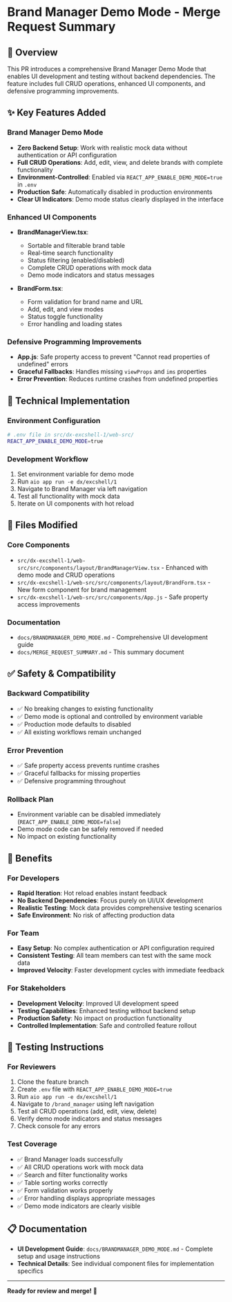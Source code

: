 # Brand Manager Demo Mode - Merge Request Summary

## 🎯 Overview
This PR introduces a comprehensive Brand Manager Demo Mode that enables UI development and testing without backend dependencies. The feature includes full CRUD operations, enhanced UI components, and defensive programming improvements.

## ✨ Key Features Added

### Brand Manager Demo Mode
- **Zero Backend Setup**: Work with realistic mock data without authentication or API configuration
- **Full CRUD Operations**: Add, edit, view, and delete brands with complete functionality
- **Environment-Controlled**: Enabled via `REACT_APP_ENABLE_DEMO_MODE=true` in `.env`
- **Production Safe**: Automatically disabled in production environments
- **Clear UI Indicators**: Demo mode status clearly displayed in the interface

### Enhanced UI Components
- **BrandManagerView.tsx**: 
  - Sortable and filterable brand table
  - Real-time search functionality
  - Status filtering (enabled/disabled)
  - Complete CRUD operations with mock data
  - Demo mode indicators and status messages

- **BrandForm.tsx**:
  - Form validation for brand name and URL
  - Add, edit, and view modes
  - Status toggle functionality
  - Error handling and loading states

### Defensive Programming Improvements
- **App.js**: Safe property access to prevent "Cannot read properties of undefined" errors
- **Graceful Fallbacks**: Handles missing `viewProps` and `ims` properties
- **Error Prevention**: Reduces runtime crashes from undefined properties

## 🔧 Technical Implementation

### Environment Configuration
```bash
# .env file in src/dx-excshell-1/web-src/
REACT_APP_ENABLE_DEMO_MODE=true
```

### Development Workflow
1. Set environment variable for demo mode
2. Run `aio app run -e dx/excshell/1`
3. Navigate to Brand Manager via left navigation
4. Test all functionality with mock data
5. Iterate on UI components with hot reload

## 📁 Files Modified

### Core Components
- `src/dx-excshell-1/web-src/src/components/layout/BrandManagerView.tsx` - Enhanced with demo mode and CRUD operations
- `src/dx-excshell-1/web-src/src/components/layout/BrandForm.tsx` - New form component for brand management
- `src/dx-excshell-1/web-src/src/components/App.js` - Safe property access improvements

### Documentation
- `docs/BRANDMANAGER_DEMO_MODE.md` - Comprehensive UI development guide
- `docs/MERGE_REQUEST_SUMMARY.md` - This summary document

## ✅ Safety & Compatibility

### Backward Compatibility
- ✅ No breaking changes to existing functionality
- ✅ Demo mode is optional and controlled by environment variable
- ✅ Production mode defaults to disabled
- ✅ All existing workflows remain unchanged

### Error Prevention
- ✅ Safe property access prevents runtime crashes
- ✅ Graceful fallbacks for missing properties
- ✅ Defensive programming throughout

### Rollback Plan
- Environment variable can be disabled immediately (`REACT_APP_ENABLE_DEMO_MODE=false`)
- Demo mode code can be safely removed if needed
- No impact on existing functionality

## 🚀 Benefits

### For Developers
- **Rapid Iteration**: Hot reload enables instant feedback
- **No Backend Dependencies**: Focus purely on UI/UX development
- **Realistic Testing**: Mock data provides comprehensive testing scenarios
- **Safe Environment**: No risk of affecting production data

### For Team
- **Easy Setup**: No complex authentication or API configuration required
- **Consistent Testing**: All team members can test with the same mock data
- **Improved Velocity**: Faster development cycles with immediate feedback

### For Stakeholders
- **Development Velocity**: Improved UI development speed
- **Testing Capabilities**: Enhanced testing without backend setup
- **Production Safety**: No impact on production functionality
- **Controlled Implementation**: Safe and controlled feature rollout

## 🧪 Testing Instructions

### For Reviewers
1. Clone the feature branch
2. Create `.env` file with `REACT_APP_ENABLE_DEMO_MODE=true`
3. Run `aio app run -e dx/excshell/1`
4. Navigate to `/brand_manager` using left navigation
5. Test all CRUD operations (add, edit, view, delete)
6. Verify demo mode indicators and status messages
7. Check console for any errors

### Test Coverage
- ✅ Brand Manager loads successfully
- ✅ All CRUD operations work with mock data
- ✅ Search and filter functionality works
- ✅ Table sorting works correctly
- ✅ Form validation works properly
- ✅ Error handling displays appropriate messages
- ✅ Demo mode indicators are clearly visible

## 📋 Documentation

- **UI Development Guide**: `docs/BRANDMANAGER_DEMO_MODE.md` - Complete setup and usage instructions
- **Technical Details**: See individual component files for implementation specifics

---

**Ready for review and merge! 🎨** 